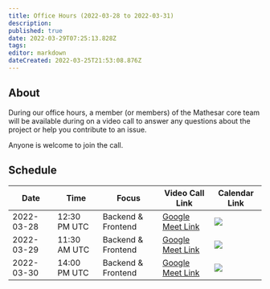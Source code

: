 ```yaml
---
title: Office Hours (2022-03-28 to 2022-03-31)
description: 
published: true
date: 2022-03-29T07:25:13.828Z
tags: 
editor: markdown
dateCreated: 2022-03-25T21:53:08.876Z
---
```


## About

During our office hours, a member (or members) of the Mathesar core team will be available during on a video call to answer any questions about the project or help you contribute to an issue. 

Anyone is welcome to join the call.

## Schedule

| Date | Time | Focus | Video Call Link | Calendar Link |
|-|-|-|-|-|
| 2022-03-28 | 12:30 PM UTC | Backend & Frontend | [Google Meet Link](https://meet.google.com/woc-xhmp-yhp) | <a target="_blank" href="https://calendar.google.com/event?action=TEMPLATE&amp;tmeid=M3ZpcHI4bTBudGR1M2kxa2Q5bWoycHJ2dnYgY192ZTFpOW01aHZ0NW9hbHZka3VoczNvODFpOEBn&amp;tmsrc=c_ve1i9m5hvt5oalvdkuhs3o81i8%40group.calendar.google.com"><img border="0" src="https://www.google.com/calendar/images/ext/gc_button1_en.gif"></a> |
| 2022-03-29 | 11:30 AM UTC | Backend & Frontend | [Google Meet Link](https://meet.google.com/juy-udbz-edz) | <a target="_blank" href="https://calendar.google.com/event?action=TEMPLATE&amp;tmeid=N2U4c2VvODJqbTdham82cmUyazY5aWc0NXIgY192ZTFpOW01aHZ0NW9hbHZka3VoczNvODFpOEBn&amp;tmsrc=c_ve1i9m5hvt5oalvdkuhs3o81i8%40group.calendar.google.com"><img border="0" src="https://www.google.com/calendar/images/ext/gc_button1_en.gif"></a> |
| 2022-03-30 | 14:00 PM UTC | Backend & Frontend | [Google Meet Link](https://meet.google.com/zbp-vtam-sgh) | <a target="_blank" href="https://calendar.google.com/event?action=TEMPLATE&amp;tmeid=MXBtaDI3aGpoMDRhNW8wZWtzcXRocmZ2c2QgY192ZTFpOW01aHZ0NW9hbHZka3VoczNvODFpOEBn&amp;tmsrc=c_ve1i9m5hvt5oalvdkuhs3o81i8%40group.calendar.google.com"><img border="0" src="https://www.google.com/calendar/images/ext/gc_button1_en.gif"></a> |